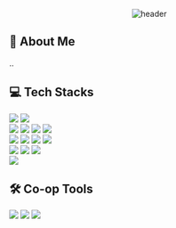 <div align="center">

![header](https://capsule-render.vercel.app/api?type=waving&height=300&color=gradient&text=WELCOME%20%20TO%20MY%20WORLD%20&textBg=false&animation=twinkling&fontSize=40&desc=SeoBamm's%20GitHub%20Profile%20👨‍💻&reversal=false&fontAlign=50&descAlign=50&fontAlignY=39&descAlignY=53)
<br/>

<div/>

<div align="left">
  
## 👋 About Me
..


## 💻 Tech Stacks


<img src="https://img.shields.io/badge/java-%23007396.svg?&style=for-the-badge&logo=java&logoColor=white" />
<img src="https://img.shields.io/badge/spring-%236DB33F.svg?&style=for-the-badge&logo=spring&logoColor=white" />
<br/>
<img src="https://img.shields.io/badge/python-%233776AB.svg?&style=for-the-badge&logo=python&logoColor=white" />
<img src="https://img.shields.io/badge/pandas-%23150458.svg?&style=for-the-badge&logo=pandas&logoColor=white" />
<img src="https://img.shields.io/badge/pytorch-%23EE4C2C.svg?&style=for-the-badge&logo=pytorch&logoColor=white" />
<img src="https://img.shields.io/badge/tensorflow-%23FF6F00.svg?&style=for-the-badge&logo=tensorflow&logoColor=white" />
<br/>
<img src="https://img.shields.io/badge/mysql-%234479A1.svg?&style=for-the-badge&logo=mysql&logoColor=white" />
<img src="https://img.shields.io/badge/mariadb-%23003545.svg?&style=for-the-badge&logo=mariadb&logoColor=white" />
<img src="https://img.shields.io/badge/mongodb-%2347A248.svg?&style=for-the-badge&logo=mongodb&logoColor=white" />
<img src="https://img.shields.io/badge/firebase-%23FFCA28.svg?&style=for-the-badge&logo=firebase&logoColor=black" /><br/>
<img src="https://img.shields.io/badge/docker-%232496ED.svg?&style=for-the-badge&logo=docker&logoColor=white" />
<img src="https://img.shields.io/badge/amazon%20aws-%23232F3E.svg?&style=for-the-badge&logo=aws&logoColor=white" />
<img src="https://img.shields.io/badge/microsoft%20azure-%230089D6.svg?&style=for-the-badge&logo=microsoft%20azure&logoColor=white" />
<br/>
<img src="https://img.shields.io/badge/git-%23F05032.svg?&style=for-the-badge&logo=git&logoColor=white" />


<br/>

## 🛠️ Co-op Tools

<img src="https://img.shields.io/badge/slack-%234A154B.svg?&style=for-the-badge&logo=slack&logoColor=white" />
<img src="https://img.shields.io/badge/notion-%23333333.svg?&style=for-the-badge&logo=notion&logoColor=white" />
<img src="https://img.shields.io/badge/discord-%237289DA.svg?&style=for-the-badge&logo=discord&logoColor=white" />

<br/>

</div>
